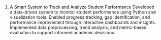  1. A Smart System to Track and Analyze Student Performance
 Developed a data-driven system to monitor student performance using Python and visualization tools.
 Enabled progress tracking, gap identification, and performance improvement through interactive dashboards and insights.
 Implemented data preprocessing, trend analysis, and metric-based evaluation to support informed academic decisions.
